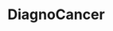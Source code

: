 # DiagnoCancer

<!-- Dataset Link  -->
<!-- Lung and Colon Dataset :-
https://www.kaggle.com/datasets/andrewmvd/lung-and-colon-cancer-histopathological-images -->

<!-- Leukemia Classification Dataset
https://www.kaggle.com/datasets/andrewmvd/leukemia-classification -->